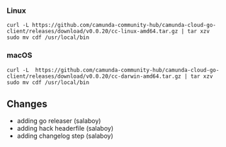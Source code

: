### Linux

```shell
curl -L https://github.com/camunda-community-hub/camunda-cloud-go-client/releases/download/v0.0.20/cc-linux-amd64.tar.gz | tar xzv 
sudo mv cdf /usr/local/bin
```

### macOS

```shell
curl -L  https://github.com/camunda-community-hub/camunda-cloud-go-client/releases/download/v0.0.20/cc-darwin-amd64.tar.gz | tar xzv
sudo mv cdf /usr/local/bin
```

## Changes

* adding go releaser (salaboy)
* adding hack headerfile (salaboy)
* adding changelog step (salaboy)
